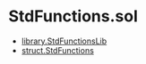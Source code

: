 # StdFunctions.sol

<!-- START_INDEX -->
- [library.StdFunctionsLib](./library.StdFunctionsLib.md)
- [struct.StdFunctions](./struct.StdFunctions.md)
<!-- END_INDEX -->

